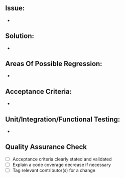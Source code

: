 ## Issue:
<!-- Tag or state any issues that this resolves. (resolves #1) -->
-

## Solution:
-

## Areas Of Possible Regression:
-

## Acceptance Criteria:
-

## Unit/Integration/Functional Testing:
<!-- If none, please explain why -->
-

<!-- Use Github Reviewers to tag people to review the PR -->

## Quality Assurance Check

- [ ] Acceptance criteria clearly stated and validated
- [ ] Explain a code coverage decrease if necessary
- [ ] Tag relevant contributor(s) for a change
